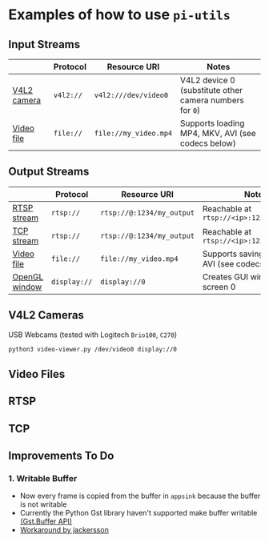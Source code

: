 # Examples of how to use `pi-utils`

## Input Streams

|                              | Protocol  | Resource URI          | Notes                                                   |
| ---------------------------- | --------- | --------------------- | ------------------------------------------------------- |
| [V4L2 camera](#v4l2-cameras) | `v4l2://` | `v4l2:///dev/video0`  | V4L2 device 0 (substitute other camera numbers for `0`) |
| [Video file](#video-files)   | `file://` | `file://my_video.mp4` | Supports loading MP4, MKV, AVI (see codecs below)       |

## Output Streams

|                                  | Protocol     | Resource URI              | Notes                                            |
| -------------------------------- | ------------ | ------------------------- | ------------------------------------------------ |
| [RTSP stream](#rtsp)             | `rtsp://`    | `rtsp://@:1234/my_output` | Reachable at `rtsp://<ip>:1234/my_output`        |
| [TCP stream](#tcp)               | `rtsp://`    | `rtsp://@:1234/my_output` | Reachable at `rtsp://<ip>:1234/my_output`        |
| [Video file](#video-files)       | `file://`    | `file://my_video.mp4`     | Supports saving MP4, MKV, AVI (see codecs below) |
| [OpenGL window](#output-streams) | `display://` | `display://0`             | Creates GUI window on screen 0                   |

## V4L2 Cameras

USB Webcams (tested with Logitech `Brio100`, `C270`)

```bash
python3 video-viewer.py /dev/video0 display://0
```

## Video Files

## RTSP

## TCP

## Improvements To Do

### 1. Writable Buffer

- Now every frame is copied from the buffer in `appsink` because the buffer is not writable
- Currently the Python Gst library haven't supported make buffer writable [(Gst.Buffer API)](https://lazka.github.io/pgi-docs/Gst-1.0/classes/Buffer.html)
- [Workaround by jackersson](https://github.com/jackersson/gst-python-hacks/blob/master/how_to_make_gst_buffer_writable.ipynb)
